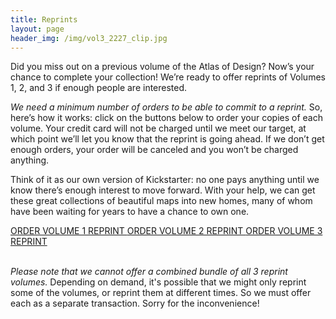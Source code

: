 ```yaml
---
title: Reprints
layout: page
header_img: /img/vol3_2227_clip.jpg
---
```


Did you miss out on a previous volume of the Atlas of Design? Now’s your chance to complete your collection! We’re ready to offer reprints of Volumes 1, 2, and 3 if enough people are interested.

<em>We need a minimum number of orders to be able to commit to a reprint.</em> So, here’s how it works: click on the buttons below to order your copies of each volume. Your credit card will not be charged until we meet our target, at which point we’ll let you know that the reprint is going ahead. If we don’t get enough orders, your order will be canceled and you won’t be charged anything.

Think of it as our own version of Kickstarter: no one pays anything until we know there’s enough interest to move forward. With your help, we can get these great collections of beautiful maps into new homes, many of whom have been waiting for years to have a chance to own one.


<a href="https://shop.trycelery.com/page/5a936d1ef5e3501400d932a1" target="_blank" class="button button-blue">
ORDER VOLUME 1 REPRINT <i class="fa fa-book"></i>
</a>

<a href="https://shop.trycelery.com/page/5b3be3a7c078cb14006f47bb" target="_blank" class="button button-blue">
ORDER VOLUME 2 REPRINT <i class="fa fa-book"></i>
</a>

<a href="https://shop.trycelery.com/page/5b3be3d28945a01400e23787" target="_blank" class="button button-blue">
ORDER VOLUME 3 REPRINT <i class="fa fa-book"></i>
</a>

<br><em>Please note that we cannot offer a combined bundle of all 3 reprint volumes. </em>Depending on demand, it's possible that we might only reprint some of the volumes, or reprint them at different times. So we must offer each as a separate transaction. Sorry for the inconvenience!
